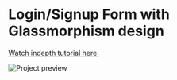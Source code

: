 # Login/Signup Form with Glassmorphism design

[Watch indepth tutorial here:](https://youtu.be/Z3iTbiHivZE)



![Project preview](https://github.com/user-attachments/assets/b96ec2af-e8e2-44a8-a347-61e88f95dbd5)
